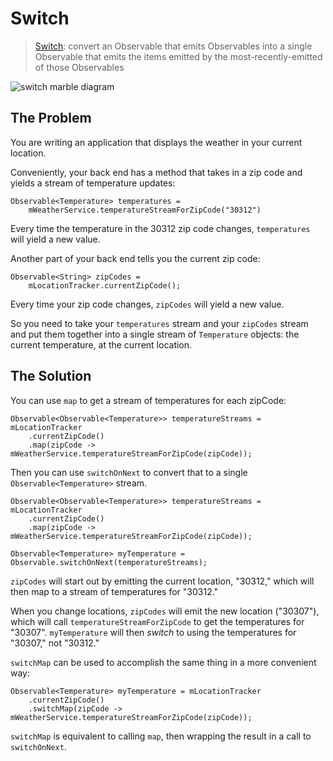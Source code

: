 # Switch

> [Switch](http://reactivex.io/documentation/operators/switch.html): convert an Observable that emits Observables into a single Observable that emits the items emitted by the most-recently-emitted of those Observables

![switch marble diagram](http://reactivex.io/documentation/operators/images/switch.c.png)

## The Problem

You are writing an application that displays the weather in your current location.

Conveniently, your back end has a method that takes in a zip code and yields a stream of temperature updates:

```
Observable<Temperature> temperatures = 
    mWeatherService.temperatureStreamForZipCode("30312")
```

Every time the temperature in the 30312 zip code changes, `temperatures` will yield a new value.

Another part of your back end tells you the current zip code:

```
Observable<String> zipCodes =
    mLocationTracker.currentZipCode();
```

Every time your zip code changes, `zipCodes` will yield a new value.

So you need to take your `temperatures` stream and your `zipCodes` stream and put them together into a single stream of `Temperature` objects: the current temperature, at the current location.

## The Solution

You can use `map` to get a stream of temperatures for each zipCode:

```
Observable<Observable<Temperature>> temperatureStreams = mLocationTracker
    .currentZipCode()
    .map(zipCode -> mWeatherService.temperatureStreamForZipCode(zipCode));
```

Then you can use `switchOnNext` to convert that to a single `Observable<Temperature>` stream.

```
Observable<Observable<Temperature>> temperatureStreams = mLocationTracker
    .currentZipCode()
    .map(zipCode -> mWeatherService.temperatureStreamForZipCode(zipCode));

Observable<Temperature> myTemperature = Observable.switchOnNext(temperatureStreams);
```

`zipCodes` will start out by emitting the current location, "30312," which will then map to a stream of temperatures for "30312."

When you change locations, `zipCodes` will emit the new location ("30307"), which will call `temperatureStreamForZipCode` to get the temperatures for "30307". 
`myTemperature` will then *switch* to using the temperatures for "30307," not "30312."

`switchMap` can be used to accomplish the same thing in a more convenient way:

```
Observable<Temperature> myTemperature = mLocationTracker
    .currentZipCode()
    .switchMap(zipCode -> mWeatherService.temperatureStreamForZipCode(zipCode));
```

`switchMap` is equivalent to calling `map`, then wrapping the result in a call to `switchOnNext`.
